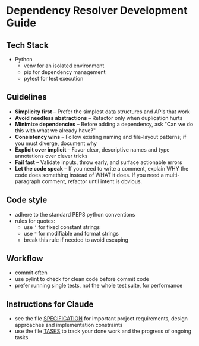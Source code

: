 # Dependency Resolver Development Guide

## Tech Stack

- Python
  - venv for an isolated environment
  - pip for dependency management
  - pytest for test execution

## Guidelines

- **Simplicity first** – Prefer the simplest data structures and APIs that work
- **Avoid needless abstractions** – Refactor only when duplication hurts
- **Minimize dependencies** – Before adding a dependency, ask "Can we do this with what we already have?"
- **Consistency wins** – Follow existing naming and file-layout patterns; if you must diverge, document why
- **Explicit over implicit** – Favor clear, descriptive names and type annotations over clever tricks
- **Fail fast** – Validate inputs, throw early, and surface actionable errors
- **Let the code speak** – If you need to write a comment, explain WHY the code does something instead of WHAT it does. If you need a multi-paragraph comment, refactor until intent is obvious.

## Code style

- adhere to the standard PEP8 python conventions
- rules for quotes:
  - use `'` for fixed constant strings
  - use `"` for modifiable and format strings
  - break this rule if needed to avoid escaping

## Workflow

- commit often
- use pylint to check for clean code before commit code
- prefer running single tests, not the whole test suite, for performance

## Instructions for Claude

- see the file [SPECIFICATION](./SPECIFICATION.md) for important project requirements, design approaches and implementation constraints
- use the file [TASKS](./TASKS.md) to track your done work and the progress of ongoing tasks
